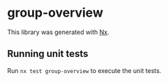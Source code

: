 # group-overview

This library was generated with [Nx](https://nx.dev).

## Running unit tests

Run `nx test group-overview` to execute the unit tests.
